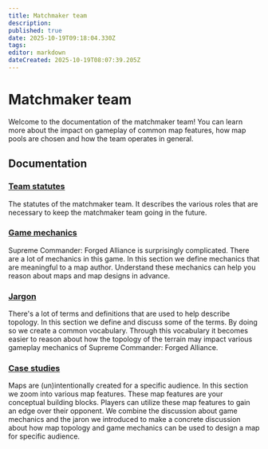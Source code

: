```yaml
---
title: Matchmaker team
description: 
published: true
date: 2025-10-19T09:18:04.330Z
tags: 
editor: markdown
dateCreated: 2025-10-19T08:07:39.205Z
---
```


# Matchmaker team

Welcome to the documentation of the matchmaker team! You can learn more about the impact on gameplay of common map features, how map pools are chosen and how the team operates in general.

## Documentation

### [Team statutes](statutes)

The statutes of the matchmaker team. It describes the various roles that are necessary to keep the matchmaker team going in the future.

### [Game mechanics](game-mechanics)

Supreme Commander: Forged Alliance is surprisingly complicated. There are a lot of mechanics in this game. In this section we define mechanics that are meaningful to a map author. Understand these mechanics can help you reason about maps and map designs in advance.

### [Jargon](jargon)

There's a lot of terms and definitions that are used to help describe topology. In this section we define and discuss some of the terms. By doing so we create a common vocabulary. Through this vocabulary it becomes easier to reason about how the topology of the terrain may impact various gameplay mechanics of Supreme Commander: Forged Alliance. 

### [Case studies](case-studies)

Maps are (un)intentionally created for a specific audience. In this section we zoom into various map features. These map features are your conceptual building blocks. Players can utilize these map features to gain an edge over their opponent. We combine the discussion about game mechanics and the jaron we introduced to make a concrete discussion about how map topology and game mechanics can be used to design a map for specific audience.
